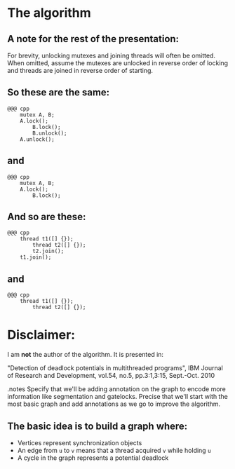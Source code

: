 <!SLIDE subsection>
# The algorithm


<!SLIDE>
## A note for the rest of the presentation:

For brevity, unlocking mutexes and joining threads will often be omitted.
When omitted, assume the mutexes are unlocked in reverse order of locking
and threads are joined in reverse order of starting.


<!SLIDE>
## So these are the same:

    @@@ cpp
        mutex A, B;
        A.lock();
            B.lock();
            B.unlock();
        A.unlock();

## and

    @@@ cpp
        mutex A, B;
        A.lock();
            B.lock();


<!SLIDE>
## And so are these:

    @@@ cpp
        thread t1([] {});
            thread t2([] {});
            t2.join();
        t1.join();

## and

    @@@ cpp
        thread t1([] {});
            thread t2([] {});


<!SLIDE>
# Disclaimer:
I am __not__ the author of the algorithm. It is presented in:

"Detection of deadlock potentials in multithreaded programs",
IBM Journal of Research and Development, vol.54, no.5, pp.3:1,3:15,
Sept.-Oct. 2010


<!SLIDE smbullets incremental>
.notes Specify that we'll be adding annotation on the graph to encode more
information like segmentation and gatelocks. Precise that we'll start with
the most basic graph and add annotations as we go to improve the algorithm.

## The basic idea is to build a graph where:

* Vertices represent synchronization objects
* An edge from `u` to `v` means that a thread acquired `v` while holding `u`
* A cycle in the graph represents a potential deadlock
